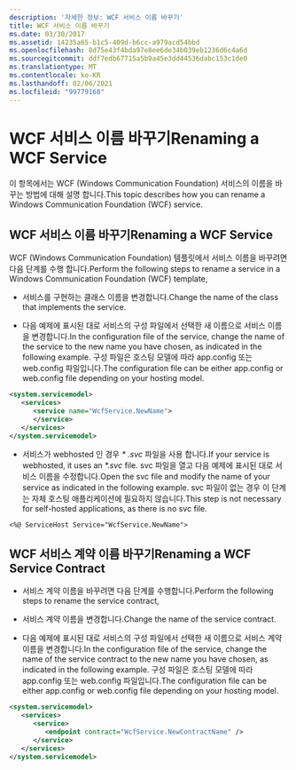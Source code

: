 ```yaml
---
description: '자세한 정보: WCF 서비스 이름 바꾸기'
title: WCF 서비스 이름 바꾸기
ms.date: 03/30/2017
ms.assetid: 14235a65-b1c5-409d-b6cc-a979acd54bbd
ms.openlocfilehash: 8d75e43f4bda97e8ee6de34b039eb1236d6c4a6d
ms.sourcegitcommit: ddf7edb67715a5b9a45e3dd44536dabc153c1de0
ms.translationtype: MT
ms.contentlocale: ko-KR
ms.lasthandoff: 02/06/2021
ms.locfileid: "99779168"
---
```

# <a name="renaming-a-wcf-service"></a><span data-ttu-id="e0e90-103">WCF 서비스 이름 바꾸기</span><span class="sxs-lookup"><span data-stu-id="e0e90-103">Renaming a WCF Service</span></span>

<span data-ttu-id="e0e90-104">이 항목에서는 WCF (Windows Communication Foundation) 서비스의 이름을 바꾸는 방법에 대해 설명 합니다.</span><span class="sxs-lookup"><span data-stu-id="e0e90-104">This topic describes how you can rename a Windows Communication Foundation (WCF) service.</span></span>  
  
## <a name="renaming-a-wcf-service"></a><span data-ttu-id="e0e90-105">WCF 서비스 이름 바꾸기</span><span class="sxs-lookup"><span data-stu-id="e0e90-105">Renaming a WCF Service</span></span>  

 <span data-ttu-id="e0e90-106">WCF (Windows Communication Foundation) 템플릿에서 서비스 이름을 바꾸려면 다음 단계를 수행 합니다.</span><span class="sxs-lookup"><span data-stu-id="e0e90-106">Perform the following steps to rename a service in a Windows Communication Foundation (WCF) template,</span></span>  
  
- <span data-ttu-id="e0e90-107">서비스를 구현하는 클래스 이름을 변경합니다.</span><span class="sxs-lookup"><span data-stu-id="e0e90-107">Change the name of the class that implements the service.</span></span>  
  
- <span data-ttu-id="e0e90-108">다음 예제에 표시된 대로 서비스의 구성 파일에서 선택한 새 이름으로 서비스 이름을 변경합니다.</span><span class="sxs-lookup"><span data-stu-id="e0e90-108">In the configuration file of the service, change the name of the service to the new name you have chosen, as indicated in the following example.</span></span> <span data-ttu-id="e0e90-109">구성 파일은 호스팅 모델에 따라 app.config 또는 web.config 파일입니다.</span><span class="sxs-lookup"><span data-stu-id="e0e90-109">The configuration file can be either app.config or web.config file depending on your hosting model.</span></span>  
  
```xml  
<system.servicemodel>  
   <services>  
      <service name="WcfService.NewName">  
      </service>  
   </services>  
</system.servicemodel>  
```  
  
- <span data-ttu-id="e0e90-110">서비스가 webhosted 인 경우 *\* .svc* 파일을 사용 합니다.</span><span class="sxs-lookup"><span data-stu-id="e0e90-110">If your service is webhosted, it uses an *\*.svc* file.</span></span> <span data-ttu-id="e0e90-111">svc 파일을 열고 다음 예제에 표시된 대로 서비스 이름을 수정합니다.</span><span class="sxs-lookup"><span data-stu-id="e0e90-111">Open the svc file and modify the name of your service as indicated in the following example.</span></span> <span data-ttu-id="e0e90-112">svc 파일이 없는 경우 이 단계는 자체 호스팅 애플리케이션에 필요하지 않습니다.</span><span class="sxs-lookup"><span data-stu-id="e0e90-112">This step is not necessary for self-hosted applications, as there is no svc file.</span></span>  
  
```aspx-csharp
<%@ ServiceHost Service="WcfService.NewName">  
```  
  
## <a name="renaming-a-wcf-service-contract"></a><span data-ttu-id="e0e90-113">WCF 서비스 계약 이름 바꾸기</span><span class="sxs-lookup"><span data-stu-id="e0e90-113">Renaming a WCF Service Contract</span></span>  
  
- <span data-ttu-id="e0e90-114">서비스 계약 이름을 바꾸려면 다음 단계를 수행합니다.</span><span class="sxs-lookup"><span data-stu-id="e0e90-114">Perform the following steps to rename the service contract,</span></span>  
  
- <span data-ttu-id="e0e90-115">서비스 계약 이름을 변경합니다.</span><span class="sxs-lookup"><span data-stu-id="e0e90-115">Change the name of the service contract.</span></span>  
  
- <span data-ttu-id="e0e90-116">다음 예제에 표시된 대로 서비스의 구성 파일에서 선택한 새 이름으로 서비스 계약 이름을 변경합니다.</span><span class="sxs-lookup"><span data-stu-id="e0e90-116">In the configuration file of the service, change the name of the service contract to the new name you have chosen, as indicated in the following example.</span></span> <span data-ttu-id="e0e90-117">구성 파일은 호스팅 모델에 따라 app.config 또는 web.config 파일입니다.</span><span class="sxs-lookup"><span data-stu-id="e0e90-117">The configuration file can be either app.config or web.config file depending on your hosting model.</span></span>  
  
```xml  
<system.servicemodel>  
   <services>  
      <service>  
         <endpoint contract="WcfService.NewContractName" />  
      </service>  
   </services>  
</system.servicemodel>  
```
